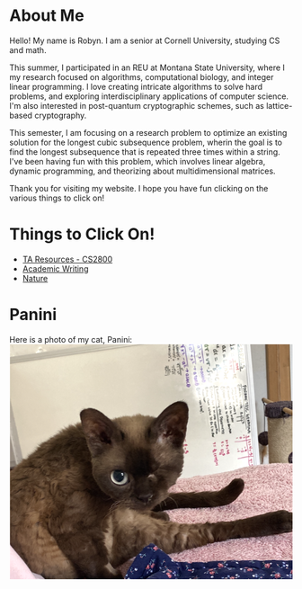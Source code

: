 
# About Me


Hello! My name is Robyn. I am a senior at Cornell University, studying CS and math.

This summer, I participated in an REU at Montana State University, where I my research focused on algorithms, computational biology, and integer linear programming. I love creating intricate algorithms to solve hard problems, and exploring interdisciplinary applications of computer science.   I'm also interested in post-quantum cryptographic schemes, such as lattice-based cryptography.

This semester, I am focusing on a research problem to optimize an existing solution for the longest cubic subsequence problem, wherin the goal is to find the longest subsequence that is repeated three times within a string. I've been having fun with this problem, which involves linear algebra, dynamic programming, and theorizing about multidimensional matrices. 

Thank you for visiting my website. I hope you have fun clicking on the various things to click on!

# Things to Click On!
* [TA Resources - CS2800](cs2800/cs2800.md)
* [Academic Writing](AcademicWriting/writing.md)
* [Nature](Nature/nature.md)

# Panini
Here is a photo of my cat, Panini:
![Cat Photo](images/panini_squat.png)
